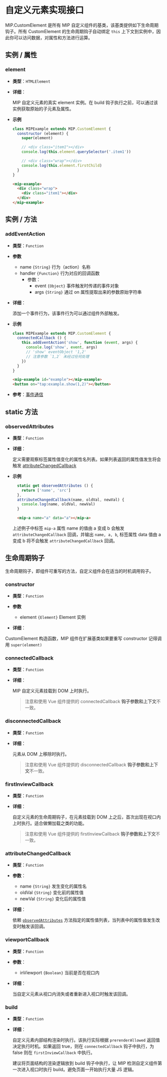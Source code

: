 # 自定义元素实现接口

MIP.CustomElement 是所有 MIP 自定义组件的基类，该基类提供如下生命周期钩子。所有 CustomElement 的生命周期钩子自动绑定 `this` 上下文到实例中，因此你可以访问数据，对属性和方法进行运算。

## 实例 / 属性

### element

- **类型**：`HTMLElement`

- **详细**：

  MIP 自定义元素的真实 element 实例。在 build 钩子执行之前，可以通过该实例获取原始的子元素及属性。

- **示例**

  ``` js
  class MIPExample extends MIP.CustomElement {
    constructor (element) {
      super(element)

      // <div class="item1"></div>
      console.log(this.element.querySelector('.item1'))

      // <div class="wrap"></div>
      console.log(this.element.firstChild)
    }
  }
  ```

  ```html
  <mip-example>
    <div class="wrap">
      <div class="item1"></div>
    </div>
  </mip-example>
  ```

## 实例 / 方法

### addEventAction

- **类型**：`Function`

- **参数**
  - name `{String}` 行为（action）名称
  - handler `{Function}` 行为对应的回调函数
    - 参数：
      - event `{Object}` 事件触发时传递的事件对象
      - args `{String}` 通过 on 属性提取出来的参数原始字符串

- **详细**：

  添加一个事件行为，该事件行为可以通过组件外部触发。

- **示例**

  ``` js
  class MIPExample extends MIP.CustomElement {
    connectedCallback () {
      this.addEventAction('show', function (event, args) {
        console.log('show', event, args)
        // 'show' eventObject '1,2'
        // 注意参数 `1,2` 未经过任何处理
      })
    }
  }
  ```

  ```html
  <mip-example id="example"></mip-example>
  <button on="tap:example.show(1,2)"></button>
  ```

- **参考**：[事件通信](../../guide/component/actions-and-events.html)

## static 方法

### observedAttributes

- **类型**：`Function`

- **详细**：

  定义需要观察标签属性值变化的属性名列表。如果列表返回的属性值发生将会触发  [attributeChangedCallback](#attributeChangedCallback)

- **示例**

  ``` js
    static get observedAttributes () {
      return ['name', 'src']
    },
    attributeChangedCallback(name, oldVal, newVal) {
      console.log(name, oldVal, newVal)
    }
  ```

  ``` html
    <mip-a name="a" data="a"></mip-a>
  ```

  上述例子中标签 `mip-a` 属性 name 的值由 a 变成 b 会触发`attributeChangedCallback` 回调，并输出 `name, a, b`, 标签属性 data 值由 a 变成 b 将不会触发 `attributeChangedCallback` 回调。

## 生命周期钩子

生命周期钩子，即组件可重写的方法，自定义组件会在适当的时机调用钩子。

### constructor

- **类型**：`Function`

- **参数**
  - element `{Element}` Element 实例

- **详细**：

CustomElement 构造函数，MIP 组件在扩展基类如果要重写 constructor 记得调用 `super(element)`

### connectedCallback

- **类型**：`Function`

- **详细**：

  MIP 自定义元素挂载到 DOM 上时执行。

  > 注意和使用 Vue 组件提供的 connectedCallback **钩子参数和上下文**不一致。

### disconnectedCallback

- **类型**：`Function`

- **详细**：

  元素从 DOM 上移除时执行。

  > 注意和使用 Vue 组件提供的 disconnectedCallback **钩子参数和上下文**不一致。

### firstInviewCallback

- **类型**：`Function`

- **详细**：

  自定义元素的生命周期钩子，在元素挂载到 DOM 上之后，首次出现在视口内上时执行。适合做懒加载之类的功能。

  > 注意和使用 Vue 组件提供的 firstInviewCallback **钩子参数和上下文**不一致。

### attributeChangedCallback

- **类型**：`Function`

- **参数**：
  - name `{String}` 发生变化的属性名
  - oldVal `{String}` 变化前的属性值
  - newVal `{String}` 变化后的属性值

- **详细**：

  依赖 [`observedAttributes`](#observedAttributes) 方法指定的属性值列表，当列表中的属性值发生改变时触发该回调。

### viewportCallback

- **类型**：`Function`

- **参数**：
  - inViewport `{Boolean}` 当前是否在视口内

- **详细**：

  当自定义元素从视口内消失或者重新进入视口时触发该回调。

### build

- **类型**：`Function`

- **详细**：

  自定义元素内部结构渲染时执行。该执行实际根据 `prerenderAllowed` 返回值决定执行时机。如果返回 true，则在 `connectedCallback` 钩子中执行，为 false 则在 `firstInviewCallback` 中执行。

  建议将页面结构的渲染逻辑放到 build 钩子中执行，让 MIP 检测自定义组件第一次进入视口时执行 build。避免页面一开始执行大量 JS 逻辑。


